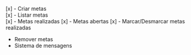 [x] - Criar metas   
[x] - Listar metas  
[x] - Metas realizadas
[x] - Metas abertas 
[x] - Marcar/Desmarcar metas realizadas 
- Remover metas  
- Sistema de mensagens 